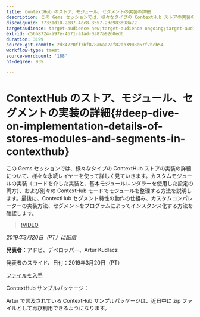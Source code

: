```yaml
---
title: ContextHub のストア、モジュール、セグメントの実装の詳細
description: この Gems セッションでは、様々なタイプの ContextHub ストアの実装の詳細について、様々な永続レイヤーを使って詳しく見ていきます。カスタムモジュールの実装（コードを介した実装と、基本モジュールレンダラーを使用した設定の両方）、および別々の ContextHub モードでモジュールを整理する方法を説明します。最後に、ContextHub セグメント特性の動作の仕組み、カスタムコンパレーターの実装方法、セグメントをプログラムによってインスタンス化する方法を確認します。
discoiquuid: 77331d10-2e87-4cc8-8557-23e983d98a72
targetaudience: target-audience new;target-audience ongoing;target-audience upgrader
exl-id: c56b8724-a97e-4671-a1ad-0a87a9260ed6
duration: 3199
source-git-commit: 2d34720ff7bf878a6aa2af82ab3908e67f7bcb54
workflow-type: tm+mt
source-wordcount: '188'
ht-degree: 93%

---
```


# ContextHub のストア、モジュール、セグメントの実装の詳細{#deep-dive-on-implementation-details-of-stores-modules-and-segments-in-contexthub}

この Gems セッションでは、様々なタイプの ContextHub ストアの実装の詳細について、様々な永続レイヤーを使って詳しく見ていきます。カスタムモジュールの実装（コードを介した実装と、基本モジュールレンダラーを使用した設定の両方）、および別々の ContextHub モードでモジュールを整理する方法を説明します。最後に、ContextHub セグメント特性の動作の仕組み、カスタムコンパレーターの実装方法、セグメントをプログラムによってインスタンス化する方法を確認します。

>[!VIDEO](https://video.tv.adobe.com/v/27010/?quality=9)

*2019年3月20日（PT）に配信*

**発表者：**&#x200B;アドビ、デベロッパー、Artur Kudlacz

発表者のスライド、日付：2019年3月20日（PT）

[ファイルを入手](assets/aem-gems-contexthubdeepdive-03202019.pdf)

ContextHub サンプルパッケージ：

Artur で言及されている ContextHub サンプルパッケージは、近日中に zip ファイルとして再び利用できるようになります。


